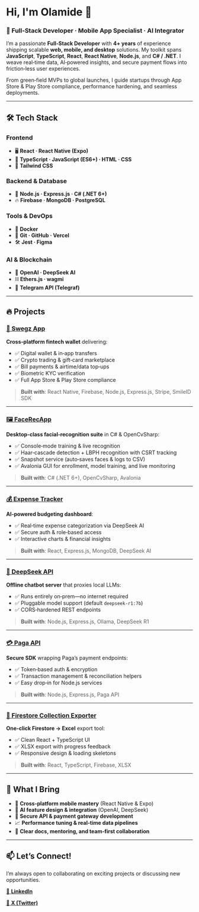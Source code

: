 # Hi, I'm Olamide 👋

### 🚀 Full‑Stack Developer · Mobile App Specialist · AI Integrator

I’m a passionate **Full‑Stack Developer** with **4+ years** of experience shipping scalable **web, mobile, and desktop** solutions. My toolkit spans **JavaScript**, **TypeScript**, **React**, **React Native**, **Node.js**, and **C# / .NET**. I weave real‑time data, AI‑powered insights, and secure payment flows into friction‑less user experiences.

From green‑field MVPs to global launches, I guide startups through App Store & Play Store compliance, performance hardening, and seamless deployments.

---

## 🛠️ Tech Stack

### **Frontend**

* 🖥️ **React · React Native (Expo)**
* 📜 **TypeScript · JavaScript (ES6+) · HTML · CSS**
* 🎨 **Tailwind CSS**

### **Backend & Database**

* 🚀 **Node.js · Express.js · C# (.NET 6+)**
* 🔥 **Firebase · MongoDB · PostgreSQL**

### **Tools & DevOps**

* 🐳 **Docker**
* 🔗 **Git · GitHub · Vercel**
* 🛠️ **Jest · Figma**

### **AI & Blockchain**

* 🤖 **OpenAI · DeepSeek AI**
* ⛓️ **Ethers.js · wagmi**
* 📡 **Telegram API (Telegraf)**

---

## 🔥 Projects

### [🔹 Swegz App](https://apps.apple.com/ng/app/swegzapp/id6736983550)

**Cross‑platform fintech wallet** delivering:
* ✅ Digital wallet & in‑app transfers
* ✅ Crypto trading & gift‑card marketplace
* ✅ Bill payments & airtime/data top‑ups
* ✅ Biometric KYC verification
* ✅ Full App Store & Play Store compliance

> **Built with**: React Native, Firebase, Node.js, Express.js, Stripe, SmileID SDK

---

### [🖼️ FaceRecApp](https://github.com/akinmiday/FaceRecApp)

**Desktop‑class facial‑recognition suite** in C# & OpenCvSharp:
* ✅ Console‑mode training & live recognition
* ✅ Haar‑cascade detection + LBPH recognition with CSRT tracking
* ✅ Snapshot service (auto‑saves faces & logs to CSV)
* ✅ Avalonia GUI for enrollment, model training, and live monitoring

> **Built with**: C# (.NET 6+), OpenCvSharp, Avalonia

---

### [💰 Expense Tracker](https://github.com/akinmiday/expense-tracker)

**AI‑powered budgeting dashboard**:
* ✅ Real‑time expense categorization via DeepSeek AI
* ✅ Secure auth & role‑based access
* ✅ Interactive charts & financial insights

> **Built with**: React, Express.js, MongoDB, DeepSeek AI

---

### [🤖 DeepSeek API](https://github.com/akinmiday/deepseek-api)

**Offline chatbot server** that proxies local LLMs:
* ✅ Runs entirely on‑prem—no internet required
* ✅ Pluggable model support (default `deepseek-r1:7b`)
* ✅ CORS‑hardened REST endpoints

> **Built with**: Node.js, Express.js, Ollama, DeepSeek R1

---

### [💳 Paga API](https://github.com/akinmiday/pagaApi)

**Secure SDK** wrapping Paga’s payment endpoints:
* ✅ Token‑based auth & encryption
* ✅ Transaction management & reconciliation helpers
* ✅ Easy drop‑in for Node.js services

> **Built with**: Node.js, Express.js, Paga API

---

### [📂 Firestore Collection Exporter](https://github.com/akinmiday/firebase-database-exporter)

**One‑click Firestore → Excel** export tool:
* ✅ Clean React + TypeScript UI
* ✅ XLSX export with progress feedback
* ✅ Responsive design & loading skeletons

> **Built with**: React, TypeScript, Firebase, XLSX

---

## 🚀 What I Bring

* 📱 **Cross‑platform mobile mastery** (React Native & Expo)
* 🤖 **AI feature design & integration** (OpenAI, DeepSeek)
* 🔐 **Secure API & payment gateway development**
* 📈 **Performance tuning & real‑time data pipelines**
* 📝 **Clear docs, mentoring, and team‑first collaboration**

---

## 📫 Let’s Connect!

I’m always open to collaborating on exciting projects or discussing new opportunities.

[🔗 **LinkedIn**](https://linkedin.com/in/olamide-akinola-53946a1a1)

[🔗 **X (Twitter)**](https://x.com/akinmiday)
